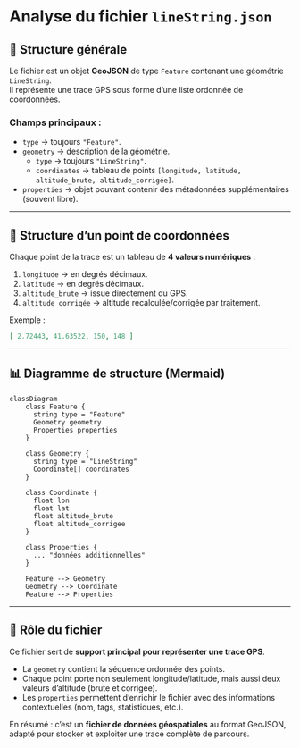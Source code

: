 # Analyse du fichier `lineString.json`

## 📌 Structure générale
Le fichier est un objet **GeoJSON** de type `Feature` contenant une géométrie `LineString`.  
Il représente une trace GPS sous forme d’une liste ordonnée de coordonnées.

### Champs principaux :
- `type` → toujours `"Feature"`.  
- `geometry` → description de la géométrie.  
  - `type` → toujours `"LineString"`.  
  - `coordinates` → tableau de points `[longitude, latitude, altitude_brute, altitude_corrigée]`.  
- `properties` → objet pouvant contenir des métadonnées supplémentaires (souvent libre).  

---

## 📌 Structure d’un point de coordonnées
Chaque point de la trace est un tableau de **4 valeurs numériques** :  
1. `longitude` → en degrés décimaux.  
2. `latitude` → en degrés décimaux.  
3. `altitude_brute` → issue directement du GPS.  
4. `altitude_corrigée` → altitude recalculée/corrigée par traitement.  

Exemple :  
```json
[ 2.72443, 41.63522, 150, 148 ]
```

---

## 📊 Diagramme de structure (Mermaid)

```mermaid
classDiagram
    class Feature {
      string type = "Feature"
      Geometry geometry
      Properties properties
    }

    class Geometry {
      string type = "LineString"
      Coordinate[] coordinates
    }

    class Coordinate {
      float lon
      float lat
      float altitude_brute
      float altitude_corrigee
    }

    class Properties {
      ... "données additionnelles"
    }

    Feature --> Geometry
    Geometry --> Coordinate
    Feature --> Properties
```

---

## 📌 Rôle du fichier
Ce fichier sert de **support principal pour représenter une trace GPS**.  
- La `geometry` contient la séquence ordonnée des points.  
- Chaque point porte non seulement longitude/latitude, mais aussi deux valeurs d’altitude (brute et corrigée).  
- Les `properties` permettent d’enrichir le fichier avec des informations contextuelles (nom, tags, statistiques, etc.).  

En résumé : c’est un **fichier de données géospatiales** au format GeoJSON, adapté pour stocker et exploiter une trace complète de parcours.
